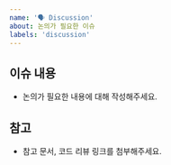 ```yaml
---
name: '🗣️ Discussion'
about: 논의가 필요한 이슈
labels: 'discussion'
---
```


## 이슈 내용

- 논의가 필요한 내용에 대해 작성해주세요.

## 참고

- 참고 문서, 코드 리뷰 링크를 첨부해주세요.
